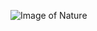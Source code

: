 ![Image of Nature](https://w7.pngwing.com/pngs/412/745/png-transparent-environmental-protection-conservation-natural-environment-nature-environmental-toxicology-natural-environment-hand-grass-environmentally-friendly.png)
